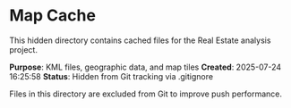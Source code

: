 # Map Cache

This hidden directory contains cached files for the Real Estate analysis project.

**Purpose**: KML files, geographic data, and map tiles
**Created**: 2025-07-24 16:25:58
**Status**: Hidden from Git tracking via .gitignore

Files in this directory are excluded from Git to improve push performance.
